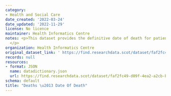 ```yaml
---
category:
- Health and Social Care
date_created: '2022-03-24'
date_updated: '2022-11-29'
license: No licence
maintainer: Health Informatics Centre
notes: <p>This dataset provides the definitive date of death for patients in Scotland.
  </p>
organization: Health Informatics Centre
original_dataset_link: ' https://find.researchdata.scot/dataset/faf2fc49-d09f-4ea2-a2cb-b1d30fffa406'
records: null
resources:
- format: JSON
  name: datadictionary.json
  url: https://find.researchdata.scot/dataset/faf2fc49-d09f-4ea2-a2cb-b1d30fffa406/resource/faf2fc49-d09f-4ea2-a2cb-b1d30fffa406/download/datadictionary.json
schema: default
title: "Deaths \u2013 Date Of Death"
---
```

